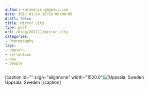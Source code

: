 ```yaml
---
author: karamanis.g@gmail.com
date: 2017-01-03 18:58:00+00:00
draft: false
title: Mirror City
type: post
url: /blog/2017/1/mirror-city
categories:
- Photography
tags:
- Uppsala
- reflection
- b&w
- people
---
```


[caption id="" align="alignnone" width="1500.0"]![ Uppsala, Sweden ](/images/2017-01-03-20171mirror-city/image-asset.jpeg)
 Uppsala, Sweden [/caption]
